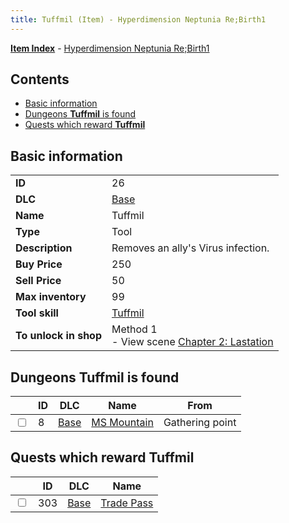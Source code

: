 ```yaml
---
title: Tuffmil (Item) - Hyperdimension Neptunia Re;Birth1
---
```


[**Item Index**](/neptunia/rb1/item/index.html) - [Hyperdimension Neptunia Re;Birth1](/neptunia/rb1)

## Contents

- [Basic information](#basic-information)
- [Dungeons **Tuffmil** is found](#dungeons-tuffmil-is-found)
- [Quests which reward **Tuffmil**](#quests-which-reward-tuffmil)
## Basic information

|   |   |
| -- | -- |
| **ID** | 26 |
| **DLC** | [Base](/neptunia/rb1/dlc/1-base.html) |
| **Name** | Tuffmil |
| **Type** | Tool |
| **Description** | Removes an ally's Virus infection. |
| **Buy Price** | 250 |
| **Sell Price** | 50 |
| **Max inventory** | 99 |
| **Tool skill** | [Tuffmil](/neptunia/rb1/skill/1-10026-tuffmil.html) |
| **To unlock in shop** | Method 1<br />- View scene [Chapter 2: Lastation](/neptunia/rb1/scene/1-202-chapter-2-lastation.html) |


## Dungeons **Tuffmil** is found

|    | ID | DLC | Name | From |
| -- | -- | --- | ---- | ---- |
| <input type="checkbox" id="rb1-dungeon-1-8" class="trackbox" /> | 8 | [Base](/neptunia/rb1/dlc/1-base.html) | [MS Mountain](/neptunia/rb1/dungeon/1-8-ms-mountain.html) | Gathering point |


## Quests which reward **Tuffmil**

|    | ID | DLC | Name |
| -- | -- | --- | ---- |
| <input type="checkbox" id="rb1-quest-1-303" class="trackbox" /> | 303 | [Base](/neptunia/rb1/dlc/1-base.html) | [Trade Pass](/neptunia/rb1/quest/1-303-trade-pass.html) |
